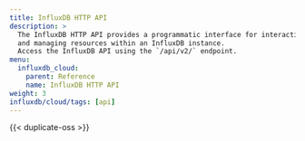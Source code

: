 ```yaml
---
title: InfluxDB HTTP API
description: >
  The InfluxDB HTTP API provides a programmatic interface for interactions with InfluxDB, such as writing and querying data,
  and managing resources within an InfluxDB instance.
  Access the InfluxDB API using the `/api/v2/` endpoint.
menu:
  influxdb_cloud:
    parent: Reference
    name: InfluxDB HTTP API
weight: 3
influxdb/cloud/tags: [api]
---
```


{{< duplicate-oss >}}
